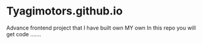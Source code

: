 # Tyagimotors.github.io
Advance frontend project that I have built own MY own  In this repo you will get code .......   
